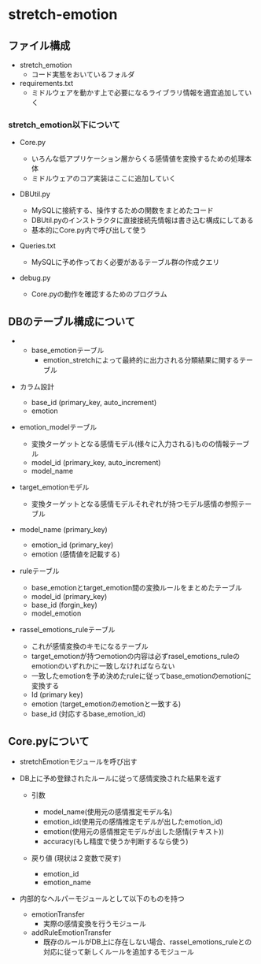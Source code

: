 # stretch-emotion

## ファイル構成
- stretch_emotion
  - コード実態をおいているフォルダ
- requirements.txt
  - ミドルウェアを動かす上で必要になるライブラリ情報を適宜追加していく

### stretch_emotion以下について
- Core.py
  - いろんな低アプリケーション層からくる感情値を変換するための処理本体
  - ミドルウェアのコア実装はここに追加していく

- DBUtil.py
  - MySQLに接続する、操作するための関数をまとめたコード
  - DBUtil.pyのインストラクタに直接接続先情報は書き込む構成にしてある
  - 基本的にCore.py内で呼び出して使う

- Queries.txt
  - MySQLに予め作っておく必要があるテーブル群の作成クエリ

- debug.py
  - Core.pyの動作を確認するためのプログラム


## DBのテーブル構成について
- - base_emotionテーブル
    - emotion_stretchによって最終的に出力される分類結果に関するテーブル
- カラム設計
  - base_id (primary_key, auto_increment)
  - emotion

- emotion_modelテーブル
  - 変換ターゲットとなる感情モデル(様々に入力される)ものの情報テーブル
  - model_id (primary_key, auto_increment)
  - model_name

- target_emotionモデル
  - 変換ターゲットとなる感情モデルそれぞれが持つモデル感情の参照テーブル

- model_name (primary_key)
  - emotion_id (primary_key)
  - emotion (感情値を記載する)

- ruleテーブル
  - base_emotionとtarget_emotion間の変換ルールをまとめたテーブル
  - model_id (primary_key)
  - base_id (forgin_key)
  - model_emotion
- rassel_emotions_ruleテーブル
  - これが感情変換のキモになるテーブル
  - target_emotionが持つemotionの内容は必ずrasel_emotions_ruleのemotionのいずれかに一致しなければならない
  - 一致したemotionを予め決めたruleに従ってbase_emotionのemotionに変換する
  - Id (primary key)
  - emotion (target_emotionのemotionと一致する)
  - base_id (対応するbase_emotion_id)

## Core.pyについて
- stretchEmotionモジュールを呼び出す
- DB上に予め登録されたルールに従って感情変換された結果を返す
  - 引数
    - model_name(使用元の感情推定モデル名)
    - emotion_id(使用元の感情推定モデルが出したemotion_id)
    - emotion(使用元の感情推定モデルが出した感情(テキスト))
    - accuracy(もし精度で使うか判断するなら使う)

  - 戻り値 (現状は２変数で戻す)
    - emotion_id
    - emotion_name

- 内部的なヘルパーモジュールとして以下のものを持つ
  - emotionTransfer
    - 実際の感情変換を行うモジュール
  - addRuleEmotionTransfer
    - 既存のルールがDB上に存在しない場合、rassel_emotions_ruleとの対応に従って新しくルールを追加するモジュール
